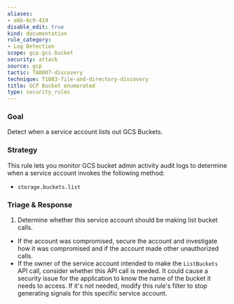 ```yaml
---
aliases:
- a6b-6c9-419
disable_edit: true
kind: documentation
rule_category:
- Log Detection
scope: gcp.gcs.bucket
security: attack
source: gcp
tactic: TA0007-discovery
technique: T1083-file-and-directory-discovery
title: GCP Bucket enumerated
type: security_rules
---
```


### Goal
Detect when a service account lists out GCS Buckets.

### Strategy
This rule lets you monitor GCS bucket admin activity audit logs to determine when a service account invokes the following method:

* `storage.buckets.list`

### Triage & Response
1. Determine whether this service account should be making list bucket calls.
 * If the account was compromised, secure the account and investigate how it was compromised and if the account made other unauthorized calls.
 * If the owner of the service account intended to make the `ListBuckets` API call, consider whether this API call is needed. It could cause a security issue for the application to know the name of the bucket it needs to access. If it's not needed, modify this rule's filter to stop generating signals for this specific service account.
